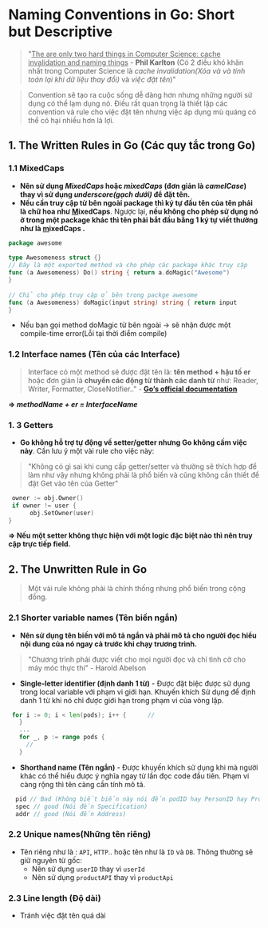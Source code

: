 
# Naming Conventions in Go: Short but Descriptive
> "<u>The are only two hard things in Computer Science: cache invalidation and naming things</u> - **Phil Karlton**
> (Có 2 điều khó khăn nhất trong Computer Science là *cache invalidation(Xóa và và tính toán lại khi dữ liệu thay đổi)* và *việc đặt tên*)"

> Convention sẽ tạo ra cuộc sống dễ dàng hơn nhưng những người sử dụng có thể lạm dụng nó. Điều rất quan trọng là thiết lập các convention và rule cho việc đặt tên nhưng việc áp dụng mù quáng có thể có hại nhiều hơn là lợi.

## 1. The Written Rules in Go (Các quy tắc trong Go)
### 1.1 MixedCaps
- **Nên sử dụng *MixedCaps* hoặc *mixedCaps* (đơn giản là *camelCase*) thay vì sử dụng *underscore(gạch dưới)* để đặt tên.**
- **Nếu cần truy cập từ bên ngoài package thì ký tự đầu tên của tên phải là chữ hoa như <u>M</u>ixedCaps**. Ngược lại, **nếu không cho phép sử dụng nó ở trong một package khác thì tên phải bắt đầu bằng 1 ký tự viết thường như là <u>m</u>ixedCaps .**
```go  
package awesome  
  
type Awesomeness struct {}  
// Đây là một exported method và cho phép các package khác truy cập  
func (a Awesomeness) Do() string { return a.doMagic("Awesome")  
}  
  
// Chỉ cho phép truy cập ở bên trong packge awesome  
func (a Awesomeness) doMagic(input string) string { return input  
}  
```  

- Nếu bạn gọi method doMagic từ bên ngoài -> sẽ nhận được một compile-time error(Lỗi tại thời điểm compile)

### 1.2 Interface names (Tên của các Interface)
> Interface có một method sẽ được đặt tên là: **tên method + hậu tố er** hoặc đơn giản là **chuyển các động từ thành các danh từ** như: Reader, Writer, Formatter, CloseNotifier.." - **[Go’s official documentation](https://golang.org/doc/effective_go.html)**

**=> *methodName + er = InterfaceName***

### 1. 3 Getters
- **Go không hỗ trợ tự động về setter/getter nhưng Go không cấm việc này**. Cần lưu ý một vài rule cho việc này:
> "Không có gì sai khi cung cấp getter/setter và thường sẽ thích hợp để làm như vậy nhưng không phải là phổ biến và cũng không cần thiết để đặt Get vào tên của Getter"
```go  
 owner := obj.Owner()   
 if owner != user {    
      obj.SetOwner(user)    
}  
```  
**=> Nếu một setter không thực hiện với một logic đặc biệt nào thì nên truy cập trực tiếp field.**

## 2. The Unwritten Rule in Go
> Một vài rule không phải là chính thống nhưng phổ biến trong cộng đồng.
### 2.1 Shorter variable names (Tên biến ngắn)
- **Nên sử dụng tên biến với mô tả ngắn và phải mô tả cho người đọc hiểu nội dung của nó ngay cả trước khi chạy trương trình.**
> "Chương trình phải được viết cho mọi người đọc và chỉ tình cờ cho máy móc thực thi" - Harold Abelson
- **Single-letter identifier (định danh 1 từ)** - Được đặt biệc được sử dụng trong local variable với phạm vi giới hạn. Khuyến khích Sử dụng để định danh 1 từ khi nó chỉ được giới hạn trong phạm vi của vòng lặp.
```go  
 for i := 0; i < len(pods); i++ {      //    
   }    
   ...    
   for _, p := range pods {    
     //    
   }  
```  

- **Shorthand name (Tên ngắn)** - Được khuyến khích sử dụng khi mà người khác có thể hiểu được ý nghĩa ngay từ lần đọc code đầu tiên. Phạm vi càng rộng thì tên càng cần tính mô tả.
```go
  pid // Bad (Không biết biến này nói đến podID hay PersonID hay ProductID)   
  spec // good (Nói đến Specification)    
  addr // good (Nói đến Address)  
```  

### 2.2 Unique names(Những tên riêng)
- Tên riêng như là : `API`, `HTTP`.. hoặc tên như là `ID` và `DB`. Thông thường sẽ giữ nguyên từ gốc:
  - Nên sử dụng `userID` thay vì `userId`
  - Nên sử dụng `productAPI` thay vì `productApi`

### 2.3 Line length (Độ dài)
-  Tránh việc đặt tên quá dài